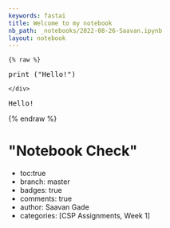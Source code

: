 ```yaml
---
keywords: fastai
title: Welcome to my notebook 
nb_path: _notebooks/2022-08-26-Saavan.ipynb
layout: notebook
---
```


<!--
#################################################
### THIS FILE WAS AUTOGENERATED! DO NOT EDIT! ###
#################################################
# file to edit: _notebooks/2022-08-26-Saavan.ipynb
-->

<div class="container" id="notebook-container">
        
    {% raw %}
    
<div class="cell border-box-sizing code_cell rendered">
<div class="input">

<div class="inner_cell">
    <div class="input_area">
<div class=" highlight hl-ipython3"><pre><span></span><span class="nb">print</span> <span class="p">(</span><span class="s2">&quot;Hello!&quot;</span><span class="p">)</span>
</pre></div>

    </div>
</div>
</div>

<div class="output_wrapper">
<div class="output">

<div class="output_area">

<div class="output_subarea output_stream output_stdout output_text">
<pre>Hello!
</pre>
</div>
</div>

</div>
</div>

</div>
    {% endraw %}

<div class="cell border-box-sizing text_cell rendered"><div class="inner_cell">
<div class="text_cell_render border-box-sizing rendered_html">
<h1 id="&quot;Notebook-Check&quot;">"Notebook Check"<a class="anchor-link" href="#&quot;Notebook-Check&quot;"> </a></h1><ul>
<li>toc:true</li>
<li>branch: master </li>
<li>badges: true</li>
<li>comments: true</li>
<li>author: Saavan Gade</li>
<li>categories: [CSP Assignments, Week 1]</li>
</ul>

</div>
</div>
</div>
</div>
 

